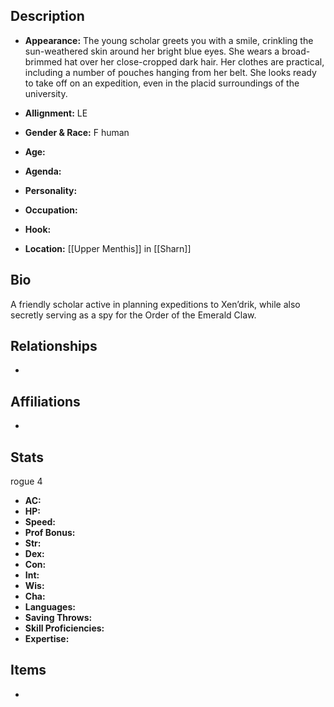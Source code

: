 ## Description
- **Appearance:** The young scholar greets you with a smile, crinkling the sun-weathered skin around her bright blue eyes. She wears a broad-brimmed hat over her close-cropped dark hair. Her clothes are practical, including a number of pouches hanging from her belt. She looks ready to take off on an expedition, even in the placid surroundings of the university.

- **Allignment:** LE

- **Gender & Race:** F human

- **Age:** 

- **Agenda:** 

- **Personality:** 

- **Occupation:** 

- **Hook:** 

- **Location:** [[Upper Menthis]] in [[Sharn]]

## Bio
A friendly scholar active in planning expeditions to Xen’drik, while also secretly serving as a spy for the Order of the Emerald Claw.

## Relationships
- 

## Affiliations
- 

## Stats
rogue 4
- **AC:** 
- **HP:** 
- **Speed:** 
- **Prof Bonus:** 
- **Str:** 
- **Dex:** 
- **Con:** 
- **Int:** 
- **Wis:** 
- **Cha:** 
- **Languages:** 
- **Saving Throws:** 
- **Skill Proficiencies:** 
- **Expertise:** 


## Items
- 
